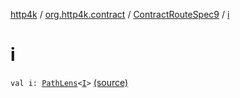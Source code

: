 [http4k](../../index.md) / [org.http4k.contract](../index.md) / [ContractRouteSpec9](index.md) / [i](./i.md)

# i

`val i: `[`PathLens`](../../org.http4k.lens/-path-lens/index.md)`<`[`I`](-binder/index.md#I)`>` [(source)](https://github.com/http4k/http4k/blob/master/http4k-contract/src/main/kotlin/org/http4k/contract/routeSpec.kt#L173)